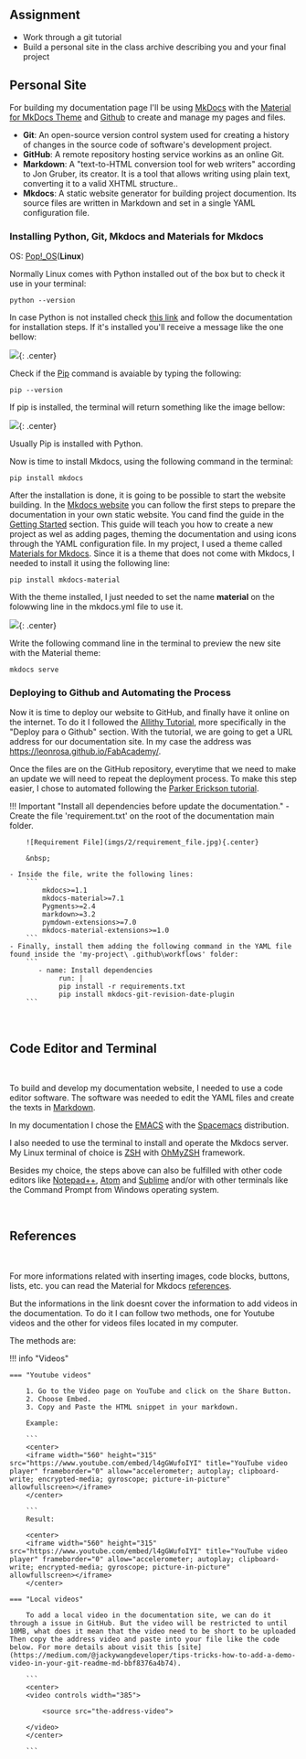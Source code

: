 ## Assignment

- Work through a git tutorial
- Build a personal site in the class archive describing you and your final project

## Personal Site

For building my documentation page I'll be using [MkDocs](https://www.mkdocs.org/) with the [Material for MkDocs Theme](https://squidfunk.github.io/mkdocs-material/) and [Github](https://github.com/) to create and manage my pages and files.

- **Git**: An open-source version control system used for creating a history of changes in the source code of software's development project.
- **GitHub**: A remote repository hosting service workins as an online Git.
- **Markdown**: A "text-to-HTML conversion tool for web writers" according to Jon Gruber, its creator. It is a tool that allows writing using plain text, converting it to a valid XHTML structure..
- **Mkdocs**: A static website generator for building project documention. Its source files are written in Markdown and set in a single YAML configuration file.

### Installing Python, Git, Mkdocs and Materials for Mkdocs

OS: [Pop!_OS](https://pop.system76.com/)(**Linux**)

Normally Linux comes with Python installed out of the box but to check it use in your terminal:

``` shell
python --version
```

In case Python is not installed check [this link](https://www.python.org/downloads/) and follow the documentation for installation steps.
If it's installed you'll receive a message like the one bellow:

![](imgs/2/PythonVersion.png){: .center}

Check if the [Pip](https://pypi.org/project/pip/) command is avaiable by typing the following:

``` shell
pip --version
```

If pip is installed, the terminal will return something like the image bellow:

![](imgs/2/PipVersion.png){: .center}

Usually Pip is installed with Python.

Now is time to install Mkdocs, using the following command in the terminal:

``` 
pip install mkdocs
```

After the installation is done, it is going to be possible to start the website building. In the [Mkdocs website](https://www.mkdocs.org/) you can follow the first steps to prepare the documentation in your own static website. You cand find the guide in the 
[Getting Started](https://www.mkdocs.org/getting-started/) section.
This guide will teach you how to create a new project as wel as adding pages, theming the documentation and using icons through the YAML configuration file.
In my project, I used a theme called [Materials for Mkdocs](https://squidfunk.github.io/mkdocs-material/). Since it is a theme that does not come with Mkdocs, I needed to install it using the following line:

 ```
 pip install mkdocs-material
 ```

With the theme installed, I just needed to set the name **material** on the folowwing line in the mkdocs.yml file to use it.

![](imgs/2/MkdocsYML.png){: .center}

Write the following command line in the terminal to preview the new site with the Material theme:

 ```
 mkdocs serve
 ```

### Deploying to Github and Automating the Process

Now it is time to deploy our website to GitHub, and finally have it online on the internet. To do it I followed the [Allithy Tutorial](https://allythy.github.io/como-criar-documentacao-com-mkdocs), more specifically in the "Deploy para o Github" section. With the tutorial, we are going to get a URL address for our documentation site. In my case the address was <https://leonrosa.github.io/FabAcademy/>.

Once the files are on the GitHub repository, everytime that we need to make an update we will need to repeat the deployment process. To make this step easier, I chose to automated following the [Parker Erickson tutorial](https://parkererickson.github.io/portfolio/blog/MkDocsCD/).

!!! Important "Install all dependencies before update the documentation."
    - Create the file 'requirement.txt' on the root of the documentation main folder.
        &nbsp;
        
        ![Requirement File](imgs/2/requirement_file.jpg){.center}
        
        &nbsp;
    
    - Inside the file, write the following lines:
        ```
            mkdocs>=1.1
            mkdocs-material>=7.1
            Pygments>=2.4
            markdown>=3.2
            pymdown-extensions>=7.0
            mkdocs-material-extensions>=1.0
        ```
    - Finally, install them adding the following command in the YAML file found inside the 'my-project\ .github\workflows' folder:
        ```
           - name: Install dependencies
                run: |
                pip install -r requirements.txt
                pip install mkdocs-git-revision-date-plugin
        ```

&nbsp; 

## Code Editor and Terminal
&nbsp;

To build and develop my documentation website, I needed to use a code editor software. The software was needed to edit the YAML files and create the texts in [Markdown](https://www.markdownguide.org/).

In my documentation I chose the [EMACS](https://www.gnu.org/s/emacs/) with the [Spacemacs](https://www.spacemacs.org/) distribution.

I also needed to use the terminal to install and operate the Mkdocs server. My Linux terminal of choice is [ZSH](https://www.zsh.org/) with [OhMyZSH](https://ohmyz.sh/) framework.

Besides my choice, the steps above can also be fulfilled with other code editors like [Notepad++](https://notepad-plus-plus.org/), [Atom](https://atom.io/) and [Sublime](https://www.sublimetext.com/) and/or with other terminals like the Command Prompt from Windows operating system.

&nbsp;

## References
&nbsp;

For more informations related with inserting images, code blocks, buttons, lists, etc. you can read the Material for Mkdocs [references](https://squidfunk.github.io/mkdocs-material/reference/images/).

But the informations in the link doesnt cover the information to add videos in the documentation. To do it I can follow two methods, one for Youtube videos and the other for videos files located in my computer.

The methods are:

!!! info "Videos"

    === "Youtube videos"

        1. Go to the Video page on YouTube and click on the Share Button.
        2. Choose Embed.
        3. Copy and Paste the HTML snippet in your markdown.

        Example:

        ```
        <center>
        <iframe width="560" height="315" src="https://www.youtube.com/embed/l4gGWufoIYI" title="YouTube video player" frameborder="0" allow="accelerometer; autoplay; clipboard-write; encrypted-media; gyroscope; picture-in-picture" allowfullscreen></iframe>
        </center>

        ```
        Result:

        <center>
        <iframe width="560" height="315" src="https://www.youtube.com/embed/l4gGWufoIYI" title="YouTube video player" frameborder="0" allow="accelerometer; autoplay; clipboard-write; encrypted-media; gyroscope; picture-in-picture" allowfullscreen></iframe>
        </center>

    === "Local videos"

        To add a local video in the documentation site, we can do it through a issue in GitHub. But the video will be restricted to until 10MB, what does it mean that the video need to be short to be uploaded Then copy the address video and paste into your file like the code below. For more details about visit this [site](https://medium.com/@jackywangdeveloper/tips-tricks-how-to-add-a-demo-video-in-your-git-readme-md-bbf8376a4b74).

        ```
        <center>
        <video controls width="385">

            <source src="the-address-video">

        </video>
        </center>

        ```
